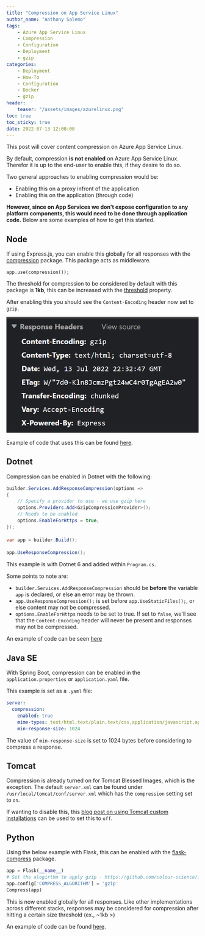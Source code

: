```yaml
---
title: "Compression on App Service Linux"
author_name: "Anthony Salemo"
tags:
    - Azure App Service Linux
    - Compression
    - Configuration
    - Deployment
    - gzip
categories:
    - Deployment    
    - How-To
    - Configuration
    - Docker
    - gzip
header:
    teaser: "/assets/images/azurelinux.png" 
toc: true
toc_sticky: true
date: 2022-07-13 12:00:00
---
```


This post will cover content compression on Azure App Service Linux.

By default, compression **is not enabled** on Azure App Service Linux. Therefor it is up to the end-user to enable this, if they desire to do so. 

Two general approaches to enabling compression would be:
- Enabling this on a proxy infront of the application
- Enabling this on the application (through code)

**However, since on App Services we don't expose configuration to any platform components, this would need to be done through application code.** Below are some examples of how to get this started.

## Node
If using Express.js, you can enable this globally for all responses with the [compression](https://www.npmjs.com/package/compression#install) package. This package acts as middleware.

```
app.use(compression());
```

The threshold for compression to be considered by default with this package is **1kb**, this can be increased with the [threshold](https://www.npmjs.com/package/compression#threshold) property. 

After enabling this you should see the `Content-Encoding` header now set to `gzip`.

![Node and gzip compression](/media/2022/07/azure-oss-gzip-node.png)


Example of code that uses this can be found [here](https://github.com/azureossd/gzip-stack-examples/tree/main/node/gzip).

## Dotnet
Compression can be enabled in Dotnet with the following:

```c#
builder.Services.AddResponseCompression(options =>
{
    // Specify a provider to use - we use gzip here
    options.Providers.Add<GzipCompressionProvider>();
    // Needs to be enabled
    options.EnableForHttps = true;
});

var app = builder.Build();

app.UseResponseCompression();
```

This example is with Dotnet 6 and added within `Program.cs`. 

Some points to note are:
- `builder.Services.AddResponseCompression` should be **before** the variable `app` is declared, or else an error may be thrown.
- `app.UseResponseCompression();` is set before `app.UseStaticFiles();`, or else content may not be compressed.
- `options.EnableForHttps` needs to be set to true. If set to `false`, we'll see that the `Content-Encoding` header will never be present and responses may not be compressed.

An example of code can be seen [here](https://github.com/azureossd/gzip-stack-examples/tree/main/dotnet/gzip)

## Java SE
With Spring Boot, compression can be enabled in the `application.properties` or `application.yaml` file.

This example is set as a `.yaml` file:

```yaml
server:
  compression:
    enabled: true
    mime-types: text/html,text/plain,text/css,application/javascript,application/json
    min-response-size: 1024
```

The value of `min-response-size` is set to 1024 bytes before considering to compress a response. 

## Tomcat
Compression is already turned on for Tomcat Blessed Images, which is the exception. The default `server.xml` can be found under `/usr/local/tomcat/conf/server.xml` which has the `compression` setting set to `on`. 

If wanting to disable this, this [blog post on using Tomcat custom installations](https://azureossd.github.io/2022/05/20/Custom-Tomcat-Configuration-on-Azure-App-Service-Linux/index.html) can be used to set this to `off`.

## Python
Using the below example with Flask, this can be enabled with the [flask-compress](https://github.com/colour-science/flask-compress) package.

```python
app = Flask(__name__)
# Set the alogirthm to apply gzip - https://github.com/colour-science/flask-compress#options
app.config['COMPRESS_ALGORITHM'] = 'gzip'
Compress(app)
```

This is now enabled globally for all responses. Like other implementations across different stacks, responses may be considered for compression after hitting a certain size threshold (ex., ~1kb >)

An example of code can be found [here](https://github.com/azureossd/gzip-stack-examples/tree/main/python/gzip).





